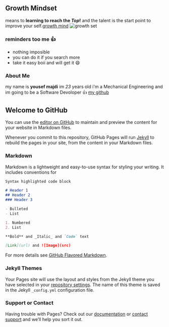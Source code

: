 
## Growth Mindset
means to **learning to reach the *Top*!** and the talent is the start point to improve your self.[growth mind](https://www.atlassian.com/blog/inside-atlassian/growth-mindset) ![growth set](https://www.google.com/imgres?imgurl=https%3A%2F%2Fstorage.googleapis.com%2Femotion-studios-cloud%2Fdamelinonline%2Fwpassets%2F2018%2F05%2FMind-Power-1024x683.jpg&imgrefurl=https%3A%2F%2Fwww.damelinonline.co.za%2Fmind-power%2Finfluence-mind-quality-life.html&tbnid=-b8axa9PwzGOBM&vet=12ahUKEwioy6X6xLPnAhUC_RoKHXzyAVQQMygFegUIARCQAg..i&docid=JAXbCclDH1coGM&w=1024&h=683&q=mind&ved=2ahUKEwioy6X6xLPnAhUC_RoKHXzyAVQQMygFegUIARCQAg)
### reminders too me :thumbsup:
- nothing imposible
- you can do it if you search more
- take it easy boii and will get it :smile:

### About Me
my name is **yousef majdi** im *23* years old i'm a Mechanical Engineering and  im going to be a Software Devoloper :thumbsup: [my github](https://github.com/yousef-97)


## Welcome to GitHub

You can use the [editor on GitHub](https://github.com/yousef-97/learning-journal/edit/master/README.md) to maintain and preview the content for your website in Markdown files.

Whenever you commit to this repository, GitHub Pages will run [Jekyll](https://jekyllrb.com/) to rebuild the pages in your site, from the content in your Markdown files.

### Markdown

Markdown is a lightweight and easy-to-use syntax for styling your writing. It includes conventions for

```markdown
Syntax highlighted code block

# Header 1
## Header 2
### Header 3

- Bulleted
- List

1. Numbered
2. List

**Bold** and _Italic_ and `Code` text

[Link](url) and ![Image](src)
```

For more details see [GitHub Flavored Markdown](https://guides.github.com/features/mastering-markdown/).

### Jekyll Themes

Your Pages site will use the layout and styles from the Jekyll theme you have selected in your [repository settings](https://github.com/yousef-97/learning-journal/settings). The name of this theme is saved in the Jekyll `_config.yml` configuration file.

### Support or Contact

Having trouble with Pages? Check out our [documentation](https://help.github.com/categories/github-pages-basics/) or [contact support](https://github.com/contact) and we’ll help you sort it out.
